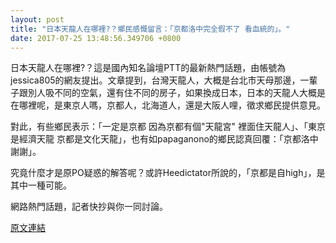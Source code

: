 ```yaml
---
layout: post
title: "日本天龍人在哪裡?？鄉民感慨留言：「京都洛中完全假不了 看血統的」。"
date: 2017-07-25 13:48:56.349706 +0800
---
```


日本天龍人在哪裡?？這是國內知名論壇PTT的最新熱門話題，由帳號為jessica805的網友提出。文章提到，台灣天龍人，大概是台北市天母那邊，一輩子跟別人吸不同的空氣，還有住不同的房子，如果換成日本，日本的天龍人大概是在哪裡呢，是東京人嗎，京都人，北海道人，還是大阪人哩，徵求鄉民提供意見。

對此，有些鄉民表示：「一定是京都  因為京都有個"天龍宮" 裡面住天龍人」、「東京是經濟天龍 京都是文化天龍」，也有如papaganono的鄉民認真回覆：「京都洛中謝謝」。

究竟什麼才是原PO疑惑的解答呢？或許Heedictator所說的，「京都是自high」，是其中一種可能。

網路熱門話題，記者快抄與你一同討論。

<a href = "https://www.ptt.cc/bbs/Gossiping/M.1500911165.A.B54.html">原文連結</a>

